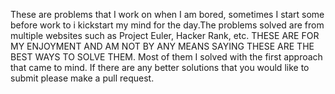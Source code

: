 These are problems that I work on when I am bored, sometimes I start some before work to i kickstart my mind for the day.The problems solved are from multiple websites such as Project Euler, Hacker Rank, etc. THESE ARE FOR MY ENJOYMENT AND AM NOT BY ANY MEANS SAYING THESE ARE THE BEST WAYS TO SOLVE THEM. Most of them I solved with the first approach that came to mind.  If there are any better solutions that you would like to submit please make a pull request.
